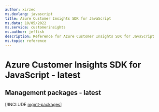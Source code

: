 ```yaml
---
author: xirzec
ms.devlang: javascript
title: Azure Customer Insights SDK for JavaScript
ms.data: 10/05/2022
ms.service: customerinsights
ms.author: jeffish
description: Reference for Azure Customer Insights SDK for JavaScript
ms.topic: reference
---
```

# Azure Customer Insights SDK for JavaScript - latest

## Management packages - latest
[!INCLUDE [mgmt-packages](customer-insights-mgmt-index.md)]